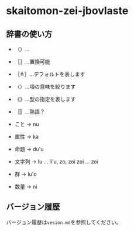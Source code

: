 # skaitomon-zei-jbovlaste

## 辞書の使い方

- （）…
- ［］…置換可能
- ［≜］…デフォルトを表します
- 〈〉…項の意味を絞ります
- 《》…型の指定を表します
- 〚〛…熟語？

- こと → nu
- 属性 → ka
- 命題 → du'u
- 文字列 → lu ... li'u, zo, zoi zoi ... zoi
- 群 → lu'o
- 数量 → ni

## バージョン履歴

バージョン履歴は`vesion.md`を参照してください。
